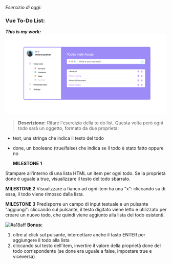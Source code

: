 _Esercizio di oggi:_

### Vue To-Do List:

**_This is my work:_**
![](./img/myWork.png)

> **Descrizione:**
> Rifare l'esercizio della to do list.
> Questa volta però ogni todo sarà un oggetto, formato da due proprietà:

- text, una stringa che indica il testo del todo
- done, un booleano (true/false) che indica se il todo è stato fatto oppure no

  **MILESTONE 1**

Stampare all'interno di una lista HTML un item per ogni todo.
Se la proprietà done è uguale a true, visualizzare il testo del todo sbarrato.

**MILESTONE 2**
Visualizzare a fianco ad ogni item ha una "x": cliccando su di essa, il todo viene rimosso dalla lista.

**MILESTONE 3**
Predisporre un campo di input testuale e un pulsante "aggiungi": cliccando sul pulsante, il testo digitato viene letto e utilizzato per creare un nuovo todo, che quindi viene aggiunto alla lista dei todo esistenti.

![#a18aff](https://placehold.co/15x15/a18aff/a18aff.png) **Bonus:**

1. oltre al click sul pulsante, intercettare anche il tasto ENTER per aggiungere il todo alla lista
2. cliccando sul testo dell'item, invertire il valore della proprietà done del todo corrispondente (se done era uguale a false, impostare true e viceversa)

